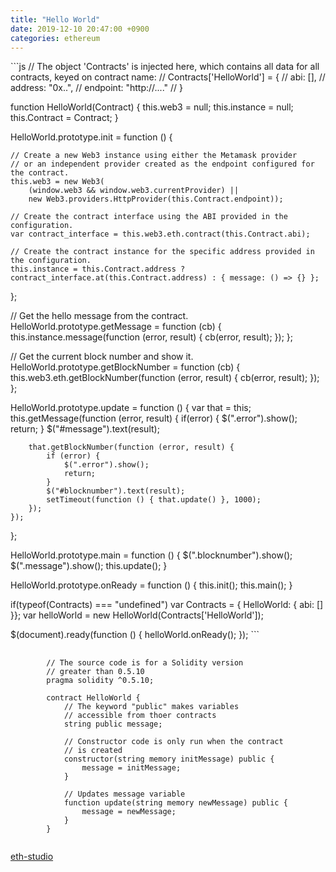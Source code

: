 ```yaml
---
title: "Hello World"
date: 2019-12-10 20:47:00 +0900
categories: ethereum
---
```


​```js
// The object 'Contracts' is injected here, which contains all data for all contracts, keyed on contract name:
// Contracts['HelloWorld'] = {
//  abi: [],
//  address: "0x..",
//  endpoint: "http://...."
// }

function HelloWorld(Contract) {
    this.web3 = null;
    this.instance = null;
    this.Contract = Contract;
}

HelloWorld.prototype.init = function () {

    // Create a new Web3 instance using either the Metamask provider
    // or an independent provider created as the endpoint configured for the contract.
    this.web3 = new Web3(
        (window.web3 && window.web3.currentProvider) ||
        new Web3.providers.HttpProvider(this.Contract.endpoint));

    // Create the contract interface using the ABI provided in the configuration.
    var contract_interface = this.web3.eth.contract(this.Contract.abi);

    // Create the contract instance for the specific address provided in the configuration.
    this.instance = this.Contract.address ? contract_interface.at(this.Contract.address) : { message: () => {} };

};

// Get the hello message from the contract.
HelloWorld.prototype.getMessage = function (cb) {
    this.instance.message(function (error, result) {
        cb(error, result);
    });
};

// Get the current block number and show it.
HelloWorld.prototype.getBlockNumber = function (cb) {
    this.web3.eth.getBlockNumber(function (error, result) {
        cb(error, result);
    });
};

HelloWorld.prototype.update = function () {
    var that = this;
    this.getMessage(function (error, result) {
        if(error) {
            $(".error").show();
            return;
        }
        $("#message").text(result);

        that.getBlockNumber(function (error, result) {
            if (error) {
                $(".error").show();
                return;
            }
            $("#blocknumber").text(result);
            setTimeout(function () { that.update() }, 1000);
        });
    });
};

HelloWorld.prototype.main = function () {
    $(".blocknumber").show();
    $(".message").show();
    this.update();
}

HelloWorld.prototype.onReady = function () {
    this.init();
    this.main();
}

if(typeof(Contracts) === "undefined") var Contracts = { HelloWorld: { abi: [] }};
var helloWorld = new HelloWorld(Contracts['HelloWorld']);

$(document).ready(function () {
    helloWorld.onReady();
});
​```


<pre>
    <code>
        // The source code is for a Solidity version
        // greater than 0.5.10
        pragma solidity ^0.5.10;

        contract HelloWorld {
            // The keyword "public" makes variables
            // accessible from thoer contracts
            string public message;

            // Constructor code is only run when the contract
            // is created
            constructor(string memory initMessage) public {
                message = initMessage;
            }

            // Updates message variable
            function update(string memory newMessage) public {
                message = newMessage;
            }
        }
    </code>
</pre>

[eth-studio] 

[eth-studio]: https://studio.ethereum.org/
